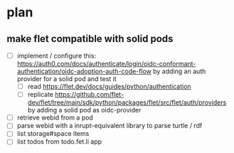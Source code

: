 # plan

## make flet compatible with solid pods
- [ ] implement / configure this: https://auth0.com/docs/authenticate/login/oidc-conformant-authentication/oidc-adoption-auth-code-flow by adding an auth provider for a solid pod and test it
  - [ ] read https://flet.dev/docs/guides/python/authentication
  - [ ] replicate https://github.com/flet-dev/flet/tree/main/sdk/python/packages/flet/src/flet/auth/providers by adding a solid pod as oidc-provider
- [ ] retrieve webid from a pod
- [ ] parse webid with a inrupt-equivalent library to parse turtle / rdf
- [ ] list storage#space items
- [ ] list todos from todo.fet.li app
